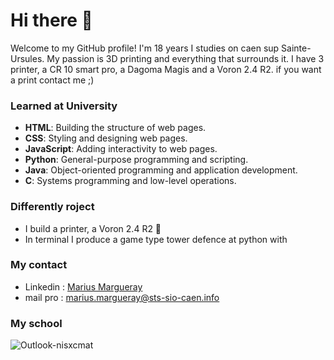 # Hi there 👋

Welcome to my GitHub profile! I'm 18 years I studies on caen sup Sainte-Ursules. My passion is 3D printing and everything that surrounds it. I have 3 printer, a CR 10 smart pro, a Dagoma Magis and a Voron 2.4 R2. if you want a print contact me ;)

### Learned at University
- **HTML**: Building the structure of web pages.
- **CSS**: Styling and designing web pages.
- **JavaScript**: Adding interactivity to web pages.
- **Python**: General-purpose programming and scripting.
- **Java**: Object-oriented programming and application development.
- **C**: Systems programming and low-level operations.

### Differently roject
- I build a printer, a Voron 2.4 R2 🥰
- In terminal I produce a game type tower defence at python with

### My contact
- Linkedin : [Marius Margueray](https://www.linkedin.com/in/marius-margueray-1024a82b6/)
- mail pro : marius.margueray@sts-sio-caen.info


### My school

![Outlook-nisxcmat](https://github.com/user-attachments/assets/1fe983b2-2330-429a-a0c0-6ff52fd383a2)
